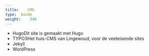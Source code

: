 ```yaml
---
title:    CMS
type:  kunde
weight:    240
---
```

- <expando><initial><a>Hugo</a></initial><expanded>Dit site is gemaakt met Hugo</expanded></expando>
- <expando><initial><a>TYPO3</a></initial><expanded>Het huis-CMS van Lingewoud, voor de veeleisende sites</expanded></expando>
- Jekyll
- WordPress
